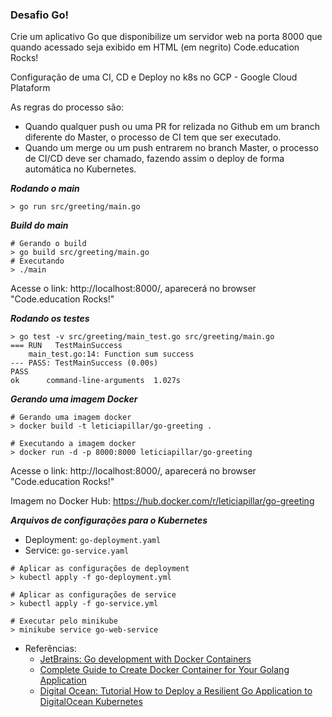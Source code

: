 ### Desafio Go!

Crie um aplicativo Go que disponibilize um servidor web na porta 8000 que quando acessado seja exibido em HTML (em negrito) Code.education Rocks!

Configuração de uma CI, CD e Deploy no k8s no GCP - Google Cloud Plataform

As regras do processo são:
- Quando qualquer push ou uma PR for relizada no Github em um branch diferente do Master, o processo de CI tem que ser executado.
- Quando um merge ou um push entrarem no branch Master, o processo de CI/CD deve ser chamado, fazendo assim o deploy de forma automática no Kubernetes.

***Rodando o main***
```
> go run src/greeting/main.go
```

***Build do main***
```
# Gerando o build
> go build src/greeting/main.go
# Executando
> ./main
```

Acesse o link: http://localhost:8000/, aparecerá no browser "Code.education Rocks!"

***Rodando os testes***
```
> go test -v src/greeting/main_test.go src/greeting/main.go
=== RUN   TestMainSuccess
    main_test.go:14: Function sum success
--- PASS: TestMainSuccess (0.00s)
PASS
ok  	command-line-arguments	1.027s
``` 

***Gerando uma imagem Docker***
```
# Gerando uma imagem docker
> docker build -t leticiapillar/go-greeting .

# Executando a imagem docker
> docker run -d -p 8000:8000 leticiapillar/go-greeting
```

Acesse o link: http://localhost:8000/, aparecerá no browser "Code.education Rocks!"

Imagem no Docker Hub: https://hub.docker.com/r/leticiapillar/go-greeting

***Arquivos de configurações para o Kubernetes***

- Deployment: `go-deployment.yaml`
- Service: `go-service.yaml`

```
# Aplicar as configurações de deployment
> kubectl apply -f go-deployment.yml

# Aplicar as configurações de service
> kubectl apply -f go-service.yml

# Executar pelo minikube
> minikube service go-web-service
```

- Referências:
  * [JetBrains: Go development with Docker Containers](https://blog.jetbrains.com/go/2020/05/04/go-development-with-docker-containers/?gclid=CjwKCAjwrKr8BRB_EiwA7eFaprQKMWoOCZWDVaPdVwMXqCzdWuGx3hIj_CgLYJIB7q18nZBwvaNavBoCqV4QAvD_BwE)
  * [Complete Guide to Create Docker Container for Your Golang Application](https://levelup.gitconnected.com/complete-guide-to-create-docker-container-for-your-golang-application-80f3fb59a15e)
  * [Digital Ocean: Tutorial How to Deploy a Resilient Go Application to DigitalOcean Kubernetes](https://www.digitalocean.com/community/tutorials/how-to-deploy-resilient-go-app-digitalocean-kubernetes)
